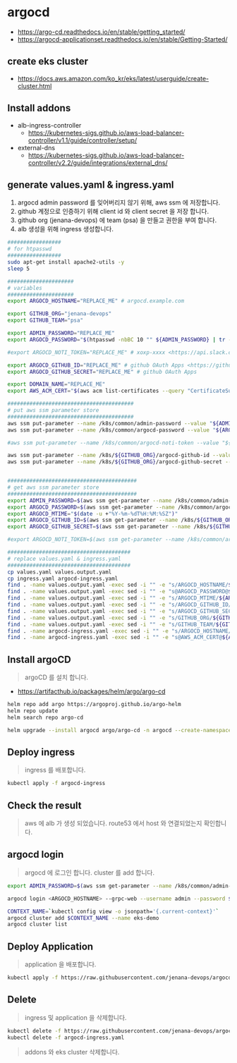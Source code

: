 # argocd

* <https://argo-cd.readthedocs.io/en/stable/getting_started/>
* <https://argocd-applicationset.readthedocs.io/en/stable/Getting-Started/>

## create eks cluster

* <https://docs.aws.amazon.com/ko_kr/eks/latest/userguide/create-cluster.html>

## Install addons 

* alb-ingress-controller 
    * <https://kubernetes-sigs.github.io/aws-load-balancer-controller/v1.1/guide/controller/setup/>
* external-dns
    * <https://kubernetes-sigs.github.io/aws-load-balancer-controller/v2.2/guide/integrations/external_dns/>  

## generate values.yaml & ingress.yaml

1. argocd admin password 를 잊어버리지 않기 위해, aws ssm 에 저장합니다.
2. github 계정으로 인증하기 위해 client id 와 client secret 을 저장 합니다.
3. github org (jenana-devops) 에 team (psa) 을 만들고 권한을 부여 합니다.
4. alb 생성을 위해 ingress 생성합니다. 

```bash
#################
# for htpasswd
#################
sudo apt-get install apache2-utils -y
sleep 5

#####################
# variables
#####################
export ARGOCD_HOSTNAME="REPLACE_ME" # argocd.example.com

export GITHUB_ORG="jenana-devops"
export GITHUB_TEAM="psa"

export ADMIN_PASSWORD="REPLACE_ME"
export ARGOCD_PASSWORD="$(htpasswd -nbBC 10 "" ${ADMIN_PASSWORD} | tr -d ':\n' | sed 's/$2y/$2a/')" 

#export ARGOCD_NOTI_TOKEN="REPLACE_ME" # xoxp-xxxx <https://api.slack.com/apps>

export ARGOCD_GITHUB_ID="REPLACE_ME" # github OAuth Apps <https://github.com/organizations/opspresso/settings/applications>
export ARGOCD_GITHUB_SECRET="REPLACE_ME" # github OAuth Apps

export DOMAIN_NAME="REPLACE_ME"
export AWS_ACM_CERT="$(aws acm list-certificates --query "CertificateSummaryList[].{CertificateArn:CertificateArn,DomainName:DomainName}[?contains(DomainName,'${ARGOCD_HOSTNAME}')] | [0].CertificateArn" | jq . -r)"

########################################
# put aws ssm parameter store
########################################
aws ssm put-parameter --name /k8s/common/admin-password --value "${ADMIN_PASSWORD}" --type SecureString --overwrite | jq .
aws ssm put-parameter --name /k8s/common/argocd-password --value "${ARGOCD_PASSWORD}" --type SecureString --overwrite | jq .

#aws ssm put-parameter --name /k8s/common/argocd-noti-token --value "${ARGOCD_NOTI_TOKEN}" --type SecureString --overwrite | jq .

aws ssm put-parameter --name /k8s/${GITHUB_ORG}/argocd-github-id --value "${ARGOCD_GITHUB_ID}" --type SecureString --overwrite | jq .
aws ssm put-parameter --name /k8s/${GITHUB_ORG}/argocd-github-secret --value "${ARGOCD_GITHUB_SECRET}" --type SecureString --overwrite | jq .


#########################################
# get aws ssm parameter store
#########################################
export ADMIN_PASSWORD=$(aws ssm get-parameter --name /k8s/common/admin-password --with-decryption | jq .Parameter.Value -r)
export ARGOCD_PASSWORD=$(aws ssm get-parameter --name /k8s/common/argocd-password --with-decryption | jq .Parameter.Value -r)
export ARGOCD_MTIME="$(date -u +"%Y-%m-%dT%H:%M:%SZ")"
export ARGOCD_GITHUB_ID=$(aws ssm get-parameter --name /k8s/${GITHUB_ORG}/argocd-github-id --with-decryption | jq .Parameter.Value -r)
export ARGOCD_GITHUB_SECRET=$(aws ssm get-parameter --name /k8s/${GITHUB_ORG}/argocd-github-secret --with-decryption | jq .Parameter.Value -r)

#export ARGOCD_NOTI_TOKEN=$(aws ssm get-parameter --name /k8s/common/argocd-noti-token --with-decryption | jq .Parameter.Value -r)

#######################################
# replace values.yaml & ingress.yaml
#######################################
cp values.yaml values.output.yaml
cp ingress.yaml argocd-ingress.yaml
find . -name values.output.yaml -exec sed -i "" -e "s/ARGOCD_HOSTNAME/${ARGOCD_HOSTNAME}/g" {} \;
find . -name values.output.yaml -exec sed -i "" -e "s@ARGOCD_PASSWORD@${ARGOCD_PASSWORD}@g" {} \;
find . -name values.output.yaml -exec sed -i "" -e "s/ARGOCD_MTIME/${ARGOCD_MTIME}/g" {} \;
find . -name values.output.yaml -exec sed -i "" -e "s/ARGOCD_GITHUB_ID/${ARGOCD_GITHUB_ID}/g" {} \;
find . -name values.output.yaml -exec sed -i "" -e "s/ARGOCD_GITHUB_SECRET/${ARGOCD_GITHUB_SECRET}/g" {} \;
find . -name values.output.yaml -exec sed -i "" -e "s/GITHUB_ORG/${GITHUB_ORG}/g" {} \;
find . -name values.output.yaml -exec sed -i "" -e "s/GITHUB_TEAM/${GITHUB_TEAM}/g" {} \;
find . -name argocd-ingress.yaml -exec sed -i "" -e "s/ARGOCD_HOSTNAME/${ARGOCD_HOSTNAME}/g" {} \;
find . -name argocd-ingress.yaml -exec sed -i "" -e "s@AWS_ACM_CERT@${AWS_ACM_CERT}@g" {} \;
```


## Install argoCD

> argoCD 를 설치 합니다.
* <https://artifacthub.io/packages/helm/argo/argo-cd>

```bash
helm repo add argo https://argoproj.github.io/argo-helm
helm repo update
helm search repo argo-cd

helm upgrade --install argocd argo/argo-cd -n argocd --create-namespace -f values.output.yaml
```

## Deploy ingress

> ingress 를 배포합니다.

```bash
kubectl apply -f argocd-ingress
```

## Check the result

> aws 에 alb 가 생성 되었습니다. route53 에서 host 와 연결되었는지 확인합니다. 

## argocd login

> argocd 에 로그인 합니다.
> cluster 를 add 합니다.

```bash
export ADMIN_PASSWORD=$(aws ssm get-parameter --name /k8s/common/admin-password --with-decryption | jq .Parameter.Value -r)

argocd login <ARGOCD_HOSTNAME> --grpc-web --username admin --password $ADMIN_PASSWORD --insecure

CONTEXT_NAME=`kubectl config view -o jsonpath='{.current-context}'`
argocd cluster add $CONTEXT_NAME --name eks-demo
argocd cluster list
```

## Deploy Application

> application 을 배포합니다.

```bash
kubectl apply -f https://raw.githubusercontent.com/jenana-devops/argocd-env-private/master/application.yaml
```

## Delete

> ingress 및 application 을 삭제합니다.

```bash
kubectl delete -f https://raw.githubusercontent.com/jenana-devops/argocd-env-private/master/application.yaml
kubectl delete -f argocd-ingress.yaml
```

> addons 와 eks cluster 삭제합니다. 


